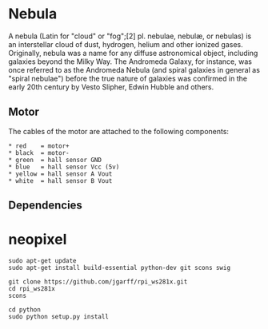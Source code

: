 # Nebula
A nebula (Latin for "cloud" or "fog";[2] pl. nebulae, nebulæ, or nebulas) is an interstellar cloud of dust, hydrogen, helium and other ionized gases. Originally, nebula was a name for any diffuse astronomical object, including galaxies beyond the Milky Way. The Andromeda Galaxy, for instance, was once referred to as the Andromeda Nebula (and spiral galaxies in general as "spiral nebulae") before the true nature of galaxies was confirmed in the early 20th century by Vesto Slipher, Edwin Hubble and others.

## Motor

The cables of the motor are attached to the following components:
```
* red    = motor+
* black  = motor-
* green  = hall sensor GND
* blue   = hall sensor Vcc (5v)
* yellow = hall sensor A Vout
* white  = hall sensor B Vout
```

## Dependencies

# neopixel

```
sudo apt-get update
sudo apt-get install build-essential python-dev git scons swig

git clone https://github.com/jgarff/rpi_ws281x.git
cd rpi_ws281x
scons

cd python
sudo python setup.py install
```